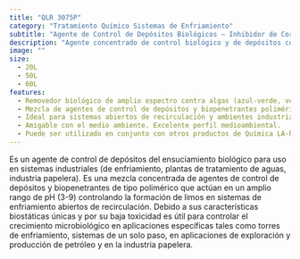 ```yaml
---
title: "QLR 3075P"
category: "Tratamiento Químico Sistemas de Enfriamiento"
subtitle: "Agente de Control de Depósitos Biológicos – Inhibidor de Corrosión"
description: "Agente concentrado de control biológico y de depósitos con biopenetrantes poliméricos para sistemas industriales, incluyendo torres de enfriamiento y plantas de tratamiento."
image: ""
size:
  - 20L
  - 50L
  - 60L
features:
  - Removedor biológico de amplio espectro contra algas (azul-verde, verdes, amarillo-verde, café, mostaza) y bacterias, especialmente sulfato-reductoras (SRB).
  - Mezcla de agentes de control de depósitos y biopenetrantes poliméricos efectivos en un amplio rango de pH (3-9).
  - Ideal para sistemas abiertos de recirculación y ambientes industriales diversos como enfriamiento, papelera, petróleo, etc.
  - Amigable con el medio ambiente. Excelente perfil medioambiental.
  - Puede ser utilizado en conjunto con otros productos de Química LA-RAN.
---
```


Es un agente de control de depósitos del ensuciamiento biológico para uso en sistemas industriales (de enfriamiento, plantas de tratamiento de aguas, industria papelera). Es una mezcla concentrada de agentes de control de depósitos y biopenetrantes de tipo polimérico que actúan en un amplio rango de pH (3-9) controlando la formación de limos en sistemas de enfriamiento abiertos de recirculación. Debido a sus características biostáticas únicas y por su baja toxicidad es útil para controlar el crecimiento microbiológico en aplicaciones específicas tales como torres de enfriamiento, sistemas de un solo paso, en aplicaciones de exploración y producción de petróleo y en la industria papelera.